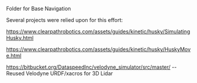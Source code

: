 Folder for Base Navigation

Several projects were relied upon for this effort:

https://www.clearpathrobotics.com/assets/guides/kinetic/husky/SimulatingHusky.html

https://www.clearpathrobotics.com/assets/guides/kinetic/husky/HuskyMove.html

https://bitbucket.org/DataspeedInc/velodyne_simulator/src/master/  -- Reused Velodyne URDF/xacros for 3D Lidar


